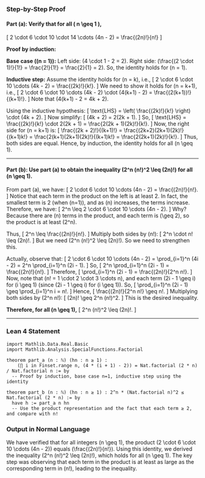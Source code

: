 ### Step-by-Step Proof

#### Part (a): Verify that for all \( n \geq 1 \),
\[
2 \cdot 6 \cdot 10 \cdot 14 \cdots (4n - 2) = \frac{(2n)!}{n!}
\]

**Proof by induction:**

**Base case (\(n = 1\)):**
Left side: \(4 \cdot 1 - 2 = 2\).
Right side: \(\frac{(2 \cdot 1)!}{1!} = \frac{2!}{1!} = \frac{2}{1} = 2\).
So, the identity holds for \(n = 1\).

**Inductive step:**
Assume the identity holds for \(n = k\), i.e.,
\[
2 \cdot 6 \cdot 10 \cdots (4k - 2) = \frac{(2k)!}{k!}.
\]
We need to show it holds for \(n = k+1\), i.e.,
\[
2 \cdot 6 \cdot 10 \cdots (4k - 2) \cdot (4(k+1) - 2) = \frac{(2(k+1))!}{(k+1)!}.
\]
Note that \(4(k+1) - 2 = 4k + 2\).

Using the inductive hypothesis:
\[
\text{LHS} = \left( \frac{(2k)!}{k!} \right) \cdot (4k + 2).
\]
Now simplify:
\[
(4k + 2) = 2(2k + 1).
\]
So,
\[
\text{LHS} = \frac{(2k)!}{k!} \cdot 2(2k + 1) = \frac{2(2k + 1)(2k)!}{k!}.
\]
Now, the right side for \(n = k+1\) is:
\[
\frac{(2k + 2)!}{(k+1)!} = \frac{(2k+2)(2k+1)(2k)!}{(k+1)k!} = \frac{2(k+1)(2k+1)(2k)!}{(k+1)k!} = \frac{2(2k+1)(2k)!}{k!}.
\]
Thus, both sides are equal. Hence, by induction, the identity holds for all \(n \geq 1\).

---

#### Part (b): Use part (a) to obtain the inequality \(2^n (n!)^2 \leq (2n)!\) for all \(n \geq 1\).

From part (a), we have:
\[
2 \cdot 6 \cdot 10 \cdots (4n - 2) = \frac{(2n)!}{n!}.
\]
Notice that each term in the product on the left is at least 2. In fact, the smallest term is 2 (when \(n=1\)), and as \(n\) increases, the terms increase. Therefore, we have:
\[
2^n \leq 2 \cdot 6 \cdot 10 \cdots (4n - 2).
\]
Why? Because there are \(n\) terms in the product, and each term is \(\geq 2\), so the product is at least \(2^n\).

Thus,
\[
2^n \leq \frac{(2n)!}{n!}.
\]
Multiply both sides by \(n!\):
\[
2^n \cdot n! \leq (2n)!.
\]
But we need \(2^n (n!)^2 \leq (2n)!\). So we need to strengthen this.

Actually, observe that:
\[
2 \cdot 6 \cdot 10 \cdots (4n - 2) = \prod_{i=1}^n (4i - 2) = 2^n \prod_{i=1}^n (2i - 1).
\]
So,
\[
2^n \prod_{i=1}^n (2i - 1) = \frac{(2n)!}{n!}.
\]
Therefore,
\[
\prod_{i=1}^n (2i - 1) = \frac{(2n)!}{2^n n!}.
\]
Now, note that \(n! = 1 \cdot 2 \cdot 3 \cdots n\), and each term \(2i - 1 \geq i\) for \(i \geq 1\) (since \(2i - 1 \geq i\) for \(i \geq 1\)). So,
\[
\prod_{i=1}^n (2i - 1) \geq \prod_{i=1}^n i = n!.
\]
Hence,
\[
\frac{(2n)!}{2^n n!} \geq n!.
\]
Multiplying both sides by \(2^n n!\):
\[
(2n)! \geq 2^n (n!)^2.
\]
This is the desired inequality.

**Therefore, for all \(n \geq 1\),**
\[
2^n (n!)^2 \leq (2n)!.
\]

---

### Lean 4 Statement

```lean
import Mathlib.Data.Real.Basic
import Mathlib.Analysis.SpecialFunctions.Factorial

theorem part_a (n : ℕ) (hn : n ≥ 1) :
    (∏ i in Finset.range n, (4 * (i + 1) - 2)) = Nat.factorial (2 * n) / Nat.factorial n := by
  -- Proof by induction, base case n=1, inductive step using the identity

theorem part_b (n : ℕ) (hn : n ≥ 1) : 2^n * (Nat.factorial n)^2 ≤ Nat.factorial (2 * n) := by
  have h := part_a n hn
  -- Use the product representation and the fact that each term ≥ 2, and compare with n!
```

### Output in Normal Language

We have verified that for all integers \(n \geq 1\), the product \(2 \cdot 6 \cdot 10 \cdots (4n - 2)\) equals \(\frac{(2n)!}{n!}\). Using this identity, we derived the inequality \(2^n (n!)^2 \leq (2n)!\), which holds for all \(n \geq 1\). The key step was observing that each term in the product is at least as large as the corresponding term in \(n!\), leading to the inequality.